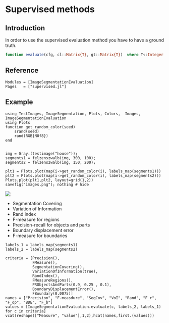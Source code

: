 # Supervised methods
## Introduction
In order to use the supervised evaluation method you have to have a ground truth. 
```julia
function evaluate(cfg, cl::Matrix{T}, gt::Matrix{T})  where T<:Integer
```

## Reference
```@autodocs
Modules = [ImageSegmentationEvaluation]
Pages   = ["supervised.jl"]
```
## Example
```@example supervised
using TestImages, ImageSegmentation, Plots, Colors,  Images, ImageSegmentationEvaluation
using Plots
function get_random_color(seed)
    srand(seed)
    rand(RGB{N0f8})
end


img = Gray.(testimage("house"));
segments1 = felzenszwalb(img, 300, 100);
segments2 = felzenszwalb(img, 150, 200);

plt1 = Plots.plot(map(i->get_random_color(i), labels_map(segments1)))
plt2 = Plots.plot(map(i->get_random_color(i), labels_map(segments2)))
Plots.plot(plt1,plt2, layout=grid(1,2))
savefig("images.png"); nothing # hide
```

![](images.png)


- Segmentation Covering
- Variation of Information
- Rand index
- F-measure for regions
- Precision-recall for objects and parts
- Boundary displacement error
- F-measure for boundaries

```@example supervised
labels_1 = labels_map(segments1)
labels_2 = labels_map(segments2)

criteria = [Precision(), 
            FMeasure(), 
            SegmentationCovering(), 
            VariationOfInformation(true), 
            RandIndex(), 
            FMeasureRegions(), 
            PRObjectsAndParts(0.9, 0.25 , 0.1),
            BoundaryDisplacementError(),
            FBoundary(0.0075)]
names = ["Precision", "F-measdure", "SegCov", "VoI", "Rand", "F_r", "F_op", "BDE", "F_b"]
values = [ImageSegmentationEvaluation.evaluate(c, labels_2, labels_1) for c in criteria]
vcat(reshape(["Measure", "value"],1,2),hcat(names,first.(values)))
```
